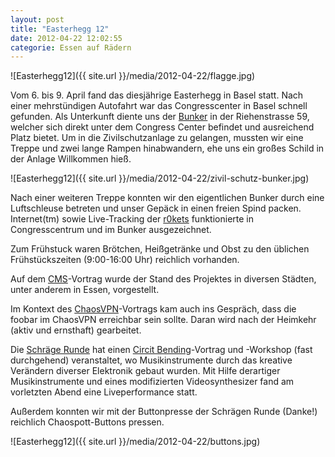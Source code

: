 ```yaml
---
layout: post
title: "Easterhegg 12"
date: 2012-04-22 12:02:55
categorie: Essen auf Rädern
---
```

![Easterhegg12]({{ site.url }}/media/2012-04-22/flagge.jpg)

Vom 6. bis 9. April fand das diesjährige Easterhegg in Basel statt. Nach einer mehrstündigen Autofahrt war das Congresscenter in Basel schnell gefunden.
Als Unterkunft diente uns der [Bunker](http://www.rettung.bs.ch/vermietungen-dienstleistungen/vermietungen-anlagenvermietung.htm) in der 
Riehenstrasse 59, welcher sich direkt unter dem Congress Center befindet und ausreichend Platz bietet. Um in die Zivilschutzanlage zu gelangen, mussten 
wir eine Treppe und zwei lange Rampen hinabwandern, ehe uns ein großes Schild in der Anlage Willkommen hieß. 

![Easterhegg12]({{ site.url }}/media/2012-04-22/zivil-schutz-bunker.jpg)

Nach einer weiteren Treppe konnten wir den eigentlichen Bunker durch eine Luftschleuse betreten und unser Gepäck in einen freien 
Spind packen. Internet(tm) sowie Live-Tracking der [r0kets](http://r0ket.badge.events.ccc.de/) funktionierte in Congresscentrum und im Bunker ausgezeichnet.

Zum Frühstuck waren Brötchen, Heißgetränke und Obst zu den üblichen Frühstückszeiten (9:00-16:00 Uhr) reichlich vorhanden.

Auf dem [CMS](http://ccc.de/schule)-Vortrag wurde der Stand des Projektes in diversen Städten, unter anderem in Essen, vorgestellt.

Im Kontext des [ChaosVPN](http://wiki.hamburg.ccc.de/ChaosVPN)-Vortrags kam auch ins Gespräch, dass die foobar im ChaosVPN erreichbar 
sein sollte. Daran wird nach der Heimkehr (aktiv und ernsthaft) gearbeitet.

Die [Schräge Runde](http://schraegerunde.blogspot.de/) hat einen [Circit Bending](https://de.wikipedia.org/wiki/Circuit_bending)-Vortrag 
und -Workshop (fast durchgehend) veranstaltet, wo Musikinstrumente durch das kreative Verändern diverser Elektronik gebaut wurden. Mit Hilfe 
derartiger Musikinstrumente und eines modifizierten Videosynthesizer fand am vorletzten Abend eine Liveperformance statt.

Außerdem konnten wir mit der Buttonpresse der Schrägen Runde (Danke!) 
reichlich Chaospott-Buttons pressen.

![Easterhegg12]({{ site.url }}/media/2012-04-22/buttons.jpg)